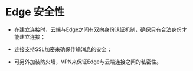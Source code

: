 # Edge 安全性

- 在建立连接时，云端与Edge之间有双向身份认证机制，确保只有合法身份才能建立连接；

- 连接支持SSL加密来确保传输消息的安全；

- 可另外加装防火墙，VPN来保证Edge与云端连接之间的私密性。
